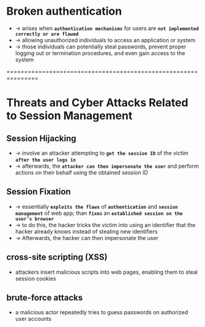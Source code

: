 # Broken authentication
* -> arises when **`authentication mechanisms`** for users are **`not implemented correctly or are flawed`**
* -> allowing unauthorized individuals to access an application or system 
* -> those individuals can potentially steal passwords, prevent proper logging out or termination procedures, and even gain access to the system

===============================================================
# Threats and Cyber Attacks Related to Session Management
## Session Hijacking
* -> involve an attacker attempting to **`get the session ID`** of the victim **`after the user logs in`**
* -> afterwards, the **`attacker can then impersonate the user`** and perform actions on their behalf using the obtained session ID

## Session Fixation
* -> essentially **`exploits the flaws`** of **`authentication`** and **`session management`** of web app; than **`fixes`** an **`established session on the user’s browser`**
* -> to do this, the hacker tricks the victim into using an identifier that the hacker already knows instead of stealing new identifiers
* -> Afterwards, the hacker can then impersonate the user

## cross-site scripting (XSS) 
* attackers insert malicious scripts into web pages, enabling them to steal session cookies

## brute-force attacks
* a malicious actor repeatedly tries to guess passwords on authorized user accounts

